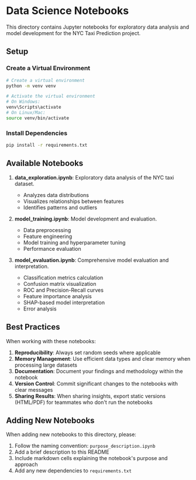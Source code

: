 # Data Science Notebooks

This directory contains Jupyter notebooks for exploratory data analysis and model development for the NYC Taxi Prediction project.

## Setup

### Create a Virtual Environment

```bash
# Create a virtual environment
python -m venv venv

# Activate the virtual environment
# On Windows:
venv\Scripts\activate
# On Linux/Mac:
source venv/bin/activate
```

### Install Dependencies

```bash
pip install -r requirements.txt
```

## Available Notebooks

1. **data_exploration.ipynb**: Exploratory data analysis of the NYC taxi dataset.
   - Analyzes data distributions
   - Visualizes relationships between features
   - Identifies patterns and outliers

2. **model_training.ipynb**: Model development and evaluation.
   - Data preprocessing
   - Feature engineering
   - Model training and hyperparameter tuning
   - Performance evaluation

3. **model_evaluation.ipynb**: Comprehensive model evaluation and interpretation.
   - Classification metrics calculation
   - Confusion matrix visualization
   - ROC and Precision-Recall curves
   - Feature importance analysis
   - SHAP-based model interpretation
   - Error analysis

## Best Practices

When working with these notebooks:

1. **Reproducibility**: Always set random seeds where applicable
2. **Memory Management**: Use efficient data types and clear memory when processing large datasets
3. **Documentation**: Document your findings and methodology within the notebook
4. **Version Control**: Commit significant changes to the notebooks with clear messages
5. **Sharing Results**: When sharing insights, export static versions (HTML/PDF) for teammates who don't run the notebooks

## Adding New Notebooks

When adding new notebooks to this directory, please:

1. Follow the naming convention: `purpose_description.ipynb`
2. Add a brief description to this README
3. Include markdown cells explaining the notebook's purpose and approach
4. Add any new dependencies to `requirements.txt` 